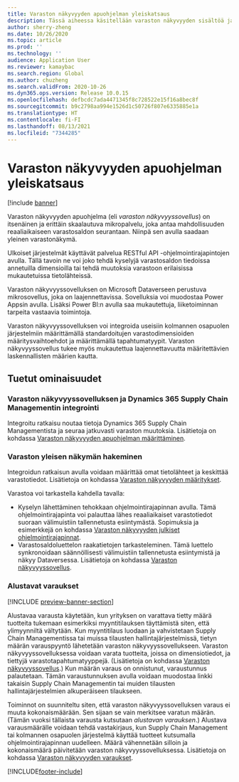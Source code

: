 ```yaml
---
title: Varaston näkyvyyden apuohjelman yleiskatsaus
description: Tässä aiheessa käsitellään varaston näkyvyyden sisältöä ja sen ominaisuuksia.
author: sherry-zheng
ms.date: 10/26/2020
ms.topic: article
ms.prod: ''
ms.technology: ''
audience: Application User
ms.reviewer: kamaybac
ms.search.region: Global
ms.author: chuzheng
ms.search.validFrom: 2020-10-26
ms.dyn365.ops.version: Release 10.0.15
ms.openlocfilehash: defbcdc7ada4471345f8c728522e15f16a8bec8f
ms.sourcegitcommit: b9c2798aa994e1526d1c50726f807e6335885e1a
ms.translationtype: HT
ms.contentlocale: fi-FI
ms.lasthandoff: 08/13/2021
ms.locfileid: "7344285"
---
```

# <a name="inventory-visibility-add-in-overview"></a>Varaston näkyvyyden apuohjelman yleiskatsaus

[!include [banner](../includes/banner.md)]

Varaston näkyvyyden apuohjelma (eli *varaston näkyvyyssovellus*) on itsenäinen ja erittäin skaalautuva mikropalvelu, joka antaa mahdollisuuden reaaliaikaiseen varastosaldon seurantaan. Niinpä sen avulla saadaan yleinen varastonäkymä.

Ulkoiset järjestelmät käyttävät palvelua RESTful API -ohjelmointirajapintojen avulla. Tällä tavoin ne voi joko tehdä kyselyjä varastosaldon tiedoissa annetuilla dimensioilla tai tehdä muutoksia varastoon erilaisissa mukautetuissa tietolähteissä.

Varaston näkyvyyssovelluksen on Microsoft Dataverseen perustuva mikrosovellus, joka on laajennettavissa. Sovelluksia voi muodostaa Power Appsin avulla. Lisäksi Power BI:n avulla saa mukautettuja, liiketoiminnan tarpeita vastaavia toimintoja.

Varaston näkyvyyssovelluksen voi integroida useisiin kolmannen osapuolen järjestelmiin määrittämällä standardoitujen varastodimensioiden määritysvaihtoehdot ja määrittämällä tapahtumatyypit. Varaston näkyvyyssovellus tukee myös mukautettua laajennettavuutta määritettävien laskennallisten määrien kautta.

## <a name="supported-features"></a>Tuetut ominaisuudet

### <a name="inventory-visibility-integration-with-dynamics-365-supply-chain-management"></a>Varaston näkyvyyssovelluksen ja Dynamics 365 Supply Chain Managementin integrointi

Integroitu ratkaisu noutaa tietoja Dynamics 365 Supply Chain Managementista ja seuraa jatkuvasti varaston muutoksia. Lisätietoja on kohdassa [Varaston näkyvyyden apuohjelman määrittäminen](inventory-visibility-setup.md).

### <a name="get-a-global-view-of-inventory"></a>Varaston yleisen näkymän hakeminen

Integroidun ratkaisun avulla voidaan määrittää omat tietolähteet ja keskittää varastotiedot. Lisätietoja on kohdassa [Varaston näkyvyyden määritykset](inventory-visibility-configuration.md).

Varastoa voi tarkastella kahdella tavalla:

- Kyselyn lähettäminen tehokkaan ohjelmointirajapinnan avulla. Tämä ohjelmointirajapinta voi palauttaa lähes reaaliaikaiset varastotiedot suoraan välimuistiin tallennetusta esiintymästä. Sopimuksia ja esimerkkejä on kohdassa [Varaston näkyvyyden julkiset ohjelmointirajapinnat](inventory-visibility-api.md).
- Varastosaldoluettelon raakatietojen tarkasteleminen. Tämä luettelo synkronoidaan säännöllisesti välimuistiin tallennetusta esiintymistä ja näkyy Dataversessa. Lisätietoja on kohdassa [Varaston näkyvyyssovellus](inventory-visibility-power-platform.md).

### <a name="soft-reservations"></a>Alustavat varaukset

[!INCLUDE [preview-banner-section](../../includes/preview-banner-section.md)]

Alustavaa varausta käytetään, kun yrityksen on varattava tietty määrä tuotteita tukemaan esimerkiksi myyntitilauksen täyttämistä siten, että ylimyynniltä vältytään. Kun myyntitilaus luodaan ja vahvistetaan Supply Chain Managementissa tai muissa tilausten hallintajärjestelmissä, tietyn määrän varauspyyntö lähetetään varaston näkyvyyssovellukseen. Varaston näkyvyyssovelluksessa voidaan varata tuotteita, joissa on dimensiotiedot, ja tiettyjä varastotapahtumatyyppejä. (Lisätietoja on kohdassa [Varaston näkyvyyssovellus](inventory-visibility-power-platform.md).) Kun määrän varaus on onnistunut, varaustunnus palautetaan. Tämän varaustunnuksen avulla voidaan muodostaa linkki takaisin Supply Chain Managementin tai muiden tilausten hallintajärjestelmien alkuperäiseen tilaukseen.

Toiminnot on suunniteltu siten, että varaston näkyvyyssovelluksen varaus ei muuta kokonaismäärään. Sen sijaan se vain merkitsee varatun määrän. (Tämän vuoksi tällaista varausta kutsutaan *alustavan varauksen*.) Alustava varausmäärälle voidaan tehdä vastakirjaus, kun Supply Chain Management tai kolmannen osapuolen järjestelmä käyttää tuotteet kutsumalla ohjelmointirajapinnan uudelleen. Määrä vähennetään silloin ja kokonaismäärä päivitetään varaston näkyvyyssovelluksessa. Lisätietoja on kohdassa [Varaston näkyvyyden varaukset](inventory-visibility-reservations.md).

[!INCLUDE[footer-include](../../includes/footer-banner.md)]
